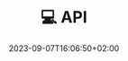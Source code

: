 ---
title: "💻 API"
description: ""
summary: ""
date: 2023-09-07T16:06:50+02:00
lastmod: 2023-09-07T16:06:50+02:00
draft: false
weight: 300
toc: false
seo:
  title: "Bot Studio Docs - API"
  description: "This documentation contains all the information about how to use APIs in Bot Studio. Click here to learn more."
  canonical: "https://www.botstudioo.com"
  noindex: false
---